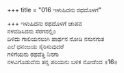 +++
title = "016 ಇಳುಹಿದನು ರಥದೊಳಗೆ"

+++
ಇಳುಹಿದನು ರಥದೊಳಗೆ ಚಾಪವ   
ನಳವಡಿಸಿದನು ಸೆರಗನಲ್ಲಿಂ   
ದಿಳಿದು ಗಾಲಿಯನಲುಗಿ ಪಾರ್ಥನ ನೋಡಿ ನಸುನಗುತ   
ಎಲೆ ಧನಂಜಯ ಸೈರಿಸುವುದರೆ   
ಗಳಿಗೆಯನು ರಥವೆತ್ತಿ ನಿನಗಾ   
ನಳವಿಗೊಡುವೆನು ತನ್ನ ಪರಿಯನು ಬಳಿಕ ನೋಡೆಂದ      ॥16॥